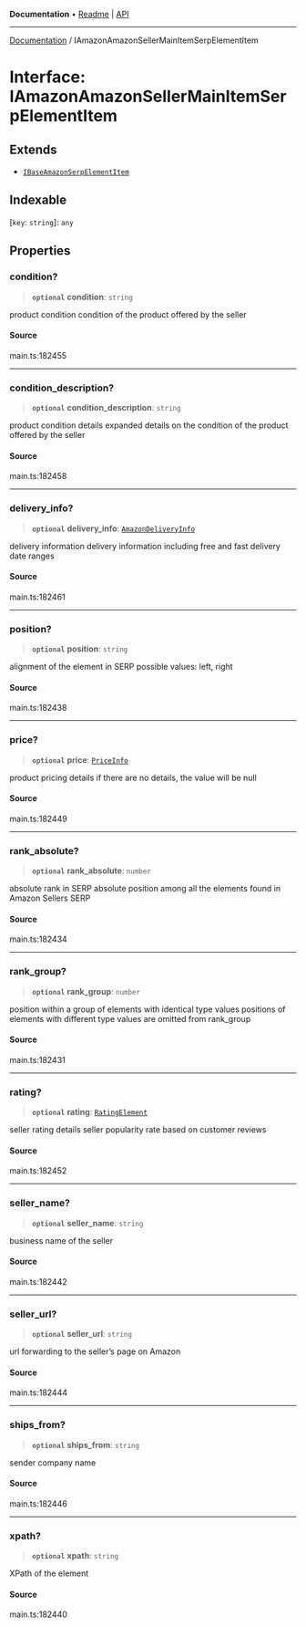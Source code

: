 **Documentation** • [Readme](../README.md) \| [API](../globals.md)

***

[Documentation](../README.md) / IAmazonAmazonSellerMainItemSerpElementItem

# Interface: IAmazonAmazonSellerMainItemSerpElementItem

## Extends

- [`IBaseAmazonSerpElementItem`](IBaseAmazonSerpElementItem.md)

## Indexable

 \[`key`: `string`\]: `any`

## Properties

### condition?

> **`optional`** **condition**: `string`

product condition
condition of the product offered by the seller

#### Source

main.ts:182455

***

### condition\_description?

> **`optional`** **condition\_description**: `string`

product condition details
expanded details on the condition of the product offered by the seller

#### Source

main.ts:182458

***

### delivery\_info?

> **`optional`** **delivery\_info**: [`AmazonDeliveryInfo`](../classes/AmazonDeliveryInfo.md)

delivery information
delivery information including free and fast delivery date ranges

#### Source

main.ts:182461

***

### position?

> **`optional`** **position**: `string`

alignment of the element in SERP
possible values:
left, right

#### Source

main.ts:182438

***

### price?

> **`optional`** **price**: [`PriceInfo`](../classes/PriceInfo.md)

product pricing details
if there are no details, the value will be null

#### Source

main.ts:182449

***

### rank\_absolute?

> **`optional`** **rank\_absolute**: `number`

absolute rank in SERP
absolute position among all the elements found in Amazon Sellers SERP

#### Source

main.ts:182434

***

### rank\_group?

> **`optional`** **rank\_group**: `number`

position within a group of elements with identical type values
positions of elements with different type values are omitted from rank_group

#### Source

main.ts:182431

***

### rating?

> **`optional`** **rating**: [`RatingElement`](../classes/RatingElement.md)

seller rating details
seller popularity rate based on customer reviews

#### Source

main.ts:182452

***

### seller\_name?

> **`optional`** **seller\_name**: `string`

business name of the seller

#### Source

main.ts:182442

***

### seller\_url?

> **`optional`** **seller\_url**: `string`

url forwarding to the seller’s page on Amazon

#### Source

main.ts:182444

***

### ships\_from?

> **`optional`** **ships\_from**: `string`

sender company name

#### Source

main.ts:182446

***

### xpath?

> **`optional`** **xpath**: `string`

XPath of the element

#### Source

main.ts:182440
